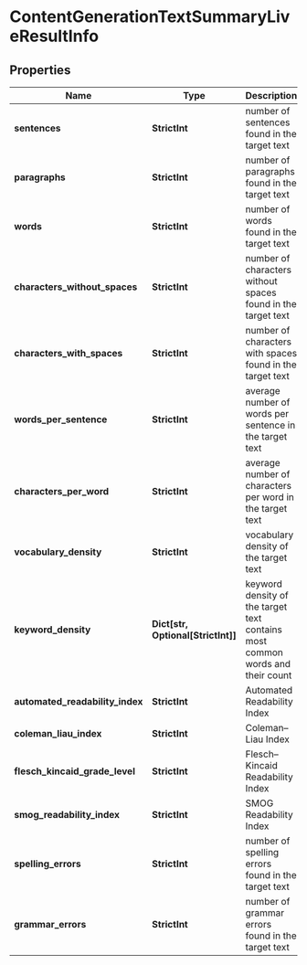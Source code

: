 # ContentGenerationTextSummaryLiveResultInfo


## Properties

| Name | Type | Description | Notes |
|------------ | ------------- | ------------- | -------------|
**sentences** | **StrictInt** | number of sentences found in the target text |[optional]|
**paragraphs** | **StrictInt** | number of paragraphs found in the target text |[optional]|
**words** | **StrictInt** | number of words found in the target text |[optional]|
**characters_without_spaces** | **StrictInt** | number of characters without spaces found in the target text |[optional]|
**characters_with_spaces** | **StrictInt** | number of characters with spaces found in the target text |[optional]|
**words_per_sentence** | **StrictInt** | average number of words per sentence in the target text |[optional]|
**characters_per_word** | **StrictInt** | average number of characters per word in the target text |[optional]|
**vocabulary_density** | **StrictInt** | vocabulary density of the target text |[optional]|
**keyword_density** | **Dict[str, Optional[StrictInt]]** | keyword density of the target text<br>contains most common words and their count |[optional]|
**automated_readability_index** | **StrictInt** | Automated Readability Index |[optional]|
**coleman_liau_index** | **StrictInt** | Coleman–Liau Index |[optional]|
**flesch_kincaid_grade_level** | **StrictInt** | Flesch–Kincaid Readability Index |[optional]|
**smog_readability_index** | **StrictInt** | SMOG Readability Index |[optional]|
**spelling_errors** | **StrictInt** | number of spelling errors found in the target text |[optional]|
**grammar_errors** | **StrictInt** | number of grammar errors found in the target text |[optional]|